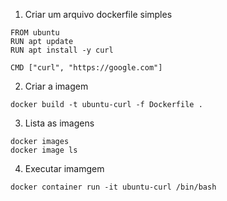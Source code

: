 1. Criar um arquivo dockerfile simples
```
FROM ubuntu
RUN apt update
RUN apt install -y curl

CMD ["curl", "https://google.com"]
```
2. Criar a imagem
```
docker build -t ubuntu-curl -f Dockerfile .
```
3. Lista as imagens
```
docker images
docker image ls
```
4. Executar imamgem
```
docker container run -it ubuntu-curl /bin/bash
```